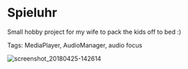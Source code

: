 # Spieluhr

Small hobby project for my wife to pack the kids off to bed :)

Tags: MediaPlayer, AudioManager, audio focus

![screenshot_20180425-142614](https://user-images.githubusercontent.com/23049871/39245875-36c63984-4895-11e8-8223-ff45a47ce832.png)
